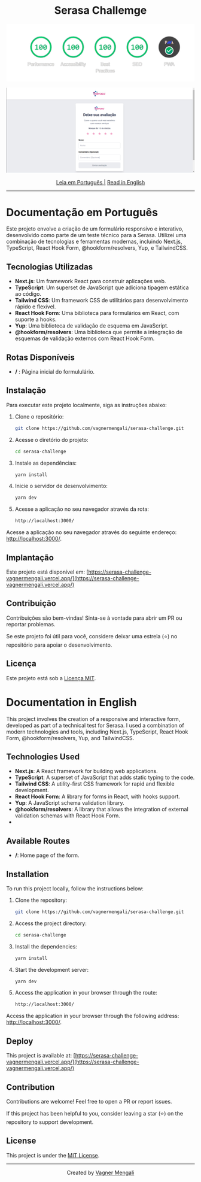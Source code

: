 <h1 align="center">
 Serasa Challemge
</h1>

[![Banner](https://github.com/vagnermengali/serasa-challenge/blob/main/public/perfomace.webp)](https://pagespeed.web.dev/analysis/https-serasa-challenge-vagnermengali-vercel-app/a5i1ffpe59?form_factor=desktop)

[![Banner](https://github.com/vagnermengali/serasa-challenge/blob/main/public/banner-github.png)](https://serasa-challenge-vagnermengali.vercel.app/)

<div align="center">
   <a href="#documentação-em-português">Leia em Português |</a>
  <a href="#documentation-in-english">Read in English</a>
</div>

---

# Documentação em Português

Este projeto envolve a criação de um formulário responsivo e interativo, desenvolvido como parte de um teste técnico para a Serasa. Utilizei uma combinação de tecnologias e ferramentas modernas, incluindo Next.js, TypeScript, React Hook Form, @hookform/resolvers, Yup, e TailwindCSS.

## Tecnologias Utilizadas

- **Next.js**: Um framework React para construir aplicações web.
- **TypeScript**: Um superset de JavaScript que adiciona tipagem estática ao código.
- **Tailwind CSS**: Um framework CSS de utilitários para desenvolvimento rápido e flexível.
- **React Hook Form**: Uma biblioteca para formulários em React, com suporte a hooks.
- **Yup**: Uma biblioteca de validação de esquema em JavaScript.
- **@hookform/resolvers**: Uma biblioteca que permite a integração de esquemas de validação externos com React Hook Form.

## Rotas Disponíveis

- **/** : Página inicial do formululário.

## Instalação

Para executar este projeto localmente, siga as instruções abaixo:

1. Clone o repositório:

   ```bash
   git clone https://github.com/vagnermengali/serasa-challenge.git
   ```

2. Acesse o diretório do projeto:

   ```bash
   cd serasa-challenge
   ```

3. Instale as dependências:

   ```bash
   yarn install
   ```

4. Inicie o servidor de desenvolvimento:

   ```bash
   yarn dev
   ```

5. Acesse a aplicação no seu navegador através da rota:

   ```bash
   http://localhost:3000/
   ```

Acesse a aplicação no seu navegador através do seguinte endereço: [http://localhost:3000/](http://localhost:3000/).

## Implantação

Este projeto está disponível em: [https://serasa-challenge-vagnermengali.vercel.app/](https://serasa-challenge-vagnermengali.vercel.app/)

## Contribuição

Contribuições são bem-vindas! Sinta-se à vontade para abrir um PR ou reportar problemas.

Se este projeto foi útil para você, considere deixar uma estrela (⭐) no repositório para apoiar o desenvolvimento.

## Licença

Este projeto está sob a [Licença MIT](https://opensource.org/licenses/MIT).

# Documentation in English

This project involves the creation of a responsive and interactive form, developed as part of a technical test for Serasa. I used a combination of modern technologies and tools, including Next.js, TypeScript, React Hook Form, @hookform/resolvers, Yup, and TailwindCSS.

## Technologies Used

- **Next.js**: A React framework for building web applications.
- **TypeScript**: A superset of JavaScript that adds static typing to the code.
- **Tailwind CSS**: A utility-first CSS framework for rapid and flexible development.
- **React Hook Form**: A library for forms in React, with hooks support.
- **Yup**: A JavaScript schema validation library.
- **@hookform/resolvers**: A library that allows the integration of external validation schemas with React Hook Form.
- 
## Available Routes

- **/**: Home page of the form.

## Installation

To run this project locally, follow the instructions below:

1. Clone the repository:

   ```bash
   git clone https://github.com/vagnermengali/serasa-challenge.git

2. Access the project directory:

   ```bash
   cd serasa-challenge

3. Install the dependencies:

   ```bash
   yarn install

4. Start the development server:

   ```bash
   yarn dev

5. Access the application in your browser through the route:

   ```bash
   http://localhost:3000/

Access the application in your browser through the following address: [http://localhost:3000/](http://localhost:3000/).

## Deploy

This project is available at: [https://serasa-challenge-vagnermengali.vercel.app/](https://serasa-challenge-vagnermengali.vercel.app/)

## Contribution

Contributions are welcome! Feel free to open a PR or report issues.

If this project has been helpful to you, consider leaving a star (⭐) on the repository to support development.

## License

This project is under the [MIT License](https://opensource.org/licenses/MIT).

---

<div align="center">
   <span>Created by </span><a href="https://github.com/vagnermengali">Vagner Mengali</a>
</div>
